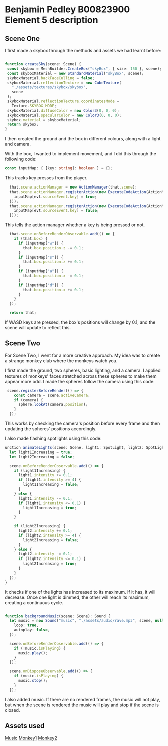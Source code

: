 # Benjamin Pedley B00823900 Element 5 description

## Scene One

I first made a skybox through the methods and assets we had learnt before: 
 ``` typescript

function createSky(scene: Scene) {
  const skybox = MeshBuilder.CreateBox("skyBox", { size: 150 }, scene);
  const skyboxMaterial = new StandardMaterial("skyBox", scene);
  skyboxMaterial.backFaceCulling = false;
  skyboxMaterial.reflectionTexture = new CubeTexture(
    "./assets/textures/skybox/skybox",
    scene
  );
  skyboxMaterial.reflectionTexture.coordinatesMode =
    Texture.SKYBOX_MODE;
  skyboxMaterial.diffuseColor = new Color3(0, 0, 0);
  skyboxMaterial.specularColor = new Color3(0, 0, 0);
  skybox.material = skyboxMaterial;
  return skybox;
} 
```

I then created the ground and the box in different colours, along with a light and camera.

With the box, I wanted to implement movement, and I did this through the following code: 

``` typescript
const inputMap: { [key: string]: boolean } = {};
``` 
This tracks key presses from the player. 

``` typescript 
  that.scene.actionManager = new ActionManager(that.scene);
  that.scene.actionManager.registerAction(new ExecuteCodeAction(ActionManager.OnKeyDownTrigger, (evt) => {
    inputMap[evt.sourceEvent.key] = true;
  }));
  that.scene.actionManager.registerAction(new ExecuteCodeAction(ActionManager.OnKeyUpTrigger, (evt) => {
    inputMap[evt.sourceEvent.key] = false;
  }));
  ``` 
  This tells the action manager whether a key is being pressed or not. 

``` typescript 
  that.scene.onBeforeRenderObservable.add(() => {
    if (that.box) {
      if (inputMap["w"]) {
        that.box.position.z -= 0.1;
      }
      if (inputMap["s"]) {
        that.box.position.z += 0.1;
      }
      if (inputMap["a"]) {
        that.box.position.x -= 0.1;
      }
      if (inputMap["d"]) {
        that.box.position.x += 0.1;
      }
    }
  });

  return that;

  ```
If WASD keys are pressed, the box's positions will change by 0.1, and the scene will update to reflect this.


  ## Scene Two

For Scene Two, I went for a more creative approach. My idea was to create a strange monkey club where the monkeys watch you.

I first made the ground, two spheres, basic lighting, and a camera.
I applied textures of monkeys' faces stretched across these spheres to make them appear more odd.
I made the spheres follow the camera using this code:

```typescript 
 scene.registerBeforeRender(() => {
    const camera = scene.activeCamera;
    if (camera) {
      sphere.lookAt(camera.position);
    }
  });
  ```
This works by checking the camera's position before every frame and then updating the spheres' positions accordingly.

I also made flashing spotlights using this code:

```typescript 
unction animateLights(scene: Scene, light1: SpotLight, light2: SpotLight) {
  let light1Increasing = true;
  let light2Increasing = false;

  scene.onBeforeRenderObservable.add(() => {
    if (light1Increasing) {
      light1.intensity += 0.1; 
      if (light1.intensity >= 4) { 
        light1Increasing = false;
      }
    } else {
      light1.intensity -= 0.1; 
      if (light1.intensity <= 0.1) {
        light1Increasing = true;
      }
    }

    if (light2Increasing) {
      light2.intensity += 0.1; 
      if (light2.intensity >= 4) { 
        light2Increasing = false;
      }
    } else {
      light2.intensity -= 0.1; 
      if (light2.intensity <= 0.1) {
        light2Increasing = true;
      }
    }
  });
}

``` 
It checks if one of the lights has increased to its maximum. If it has, it will decrease. Once one light is dimmed, the other will reach its maximum, creating a continuous cycle.

```typescript 

function backgroundMusic(scene: Scene): Sound {
  let music = new Sound("music", "./assets/audio/rave.mp3", scene, null, {
    loop: true,
    autoplay: false,
  });

  scene.onBeforeRenderObservable.add(() => {
    if (!music.isPlaying) {
      music.play();
    }
  });

  scene.onDisposeObservable.add(() => {
    if (music.isPlaying) {
      music.stop();
    }
  });

  ```
  I also added music. If there are no rendered frames, the music will not play, but when the scene is rendered the music will play and stop if the scene is closed.

  ## Assets used
  
   
  [Music](https://pixabay.com/music/techno-trance-welcome-to-rave-174215/)
  [Monkey1](https://media.istockphoto.com/id/965307792/photo/chimpanzee-face.jpg?s=612x612&w=0&k=20&c=ubJK1XiTVeoM4u0t2c-L-CpFAEdiRa4dfXfmbpj4ubo=)
  [Monkey2](https://pngimg.com/image/18729)   






